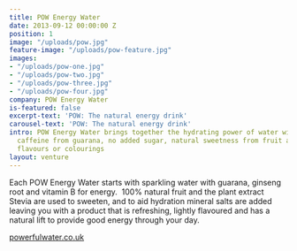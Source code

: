 ```yaml
---
title: POW Energy Water
date: 2013-09-12 00:00:00 Z
position: 1
image: "/uploads/pow.jpg"
feature-image: "/uploads/pow-feature.jpg"
images:
- "/uploads/pow-one.jpg"
- "/uploads/pow-two.jpg"
- "/uploads/pow-three.jpg"
- "/uploads/pow-four.jpg"
company: POW Energy Water
is-featured: false
excerpt-text: 'POW: The natural energy drink'
carousel-text: 'POW: The natural energy drink'
intro: POW Energy Water brings together the hydrating power of water with natural
  caffeine from guarana, no added sugar, natural sweetness from fruit and no artificial
  flavours or colourings
layout: venture
---
```


Each POW Energy Water starts with sparkling water with guarana, ginseng root and vitamin B for energy.  100% natural fruit and the plant extract Stevia are used to sweeten, and to aid hydration mineral salts are added leaving you with a product that is refreshing, lightly flavoured and has a natural lift to provide good energy through your day.

[powerfulwater.co.uk](http://www.powenergywater.com)